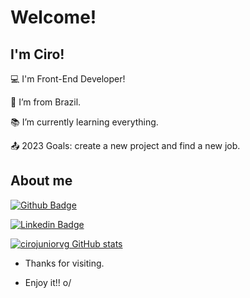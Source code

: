 # Welcome!

 

## I'm Ciro!


:computer: I'm Front-End Developer!

:house_with_garden: I’m from Brazil.

:books: I’m currently learning everything.

:outbox_tray: 2023 Goals: create a new project and find a new job.

 

## About me

[![Github Badge](https://img.shields.io/badge/-Github-000?style=flat-square&logo=Github&logoColor=white&link=https://github.com/cirojuniorvg)](https://github.com/cirojuniorvg)

[![Linkedin Badge](https://img.shields.io/badge/-LinkedIn-blue?style=flat-square&logo=Linkedin&logoColor=white&link=https://www.linkedin.com/mynetwork/)](https://www.linkedin.com/mynetwork/)

[![cirojuniorvg GitHub stats](https://github-readme-stats.vercel.app/api?username=NOMEGIT)](https://github.com/NOMEGIT/github-readme-stats)
- Thanks for visiting.

- Enjoy it!! o/
